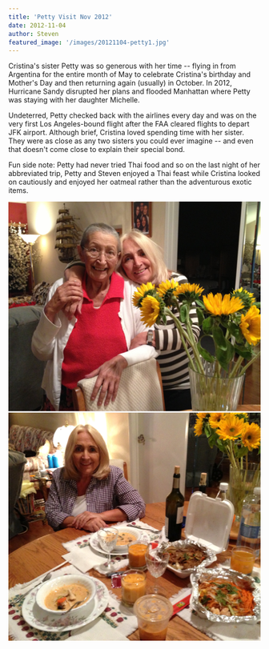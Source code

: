 ```yaml
---
title: 'Petty Visit Nov 2012'
date: 2012-11-04
author: Steven
featured_image: '/images/20121104-petty1.jpg'
---
```


Cristina's sister Petty was so generous with her time -- flying in from Argentina for the entire month of May to celebrate Cristina's birthday and Mother's Day and then returning again (usually) in October. In 2012, Hurricane Sandy disrupted her plans and flooded Manhattan where Petty was staying with her daughter Michelle.

Undeterred, Petty checked back with the airlines every day and was on the very first Los Angeles-bound flight after the FAA cleared flights to depart JFK airport. Although brief, Cristina loved spending time with her sister. They were as close as any two sisters you could ever imagine -- and even that doesn't come close to explain their special bond.

Fun side note: Petty had never tried Thai food and so on the last night of her abbreviated trip, Petty and Steven enjoyed a Thai feast while Cristina looked on cautiously and enjoyed her oatmeal rather than the adventurous exotic items.


<div class="gallery" data-columns="1">
	<img src="/images/20121104-petty1.jpg">
	<img src="/images/20121104-petty2.jpg">
</div>
